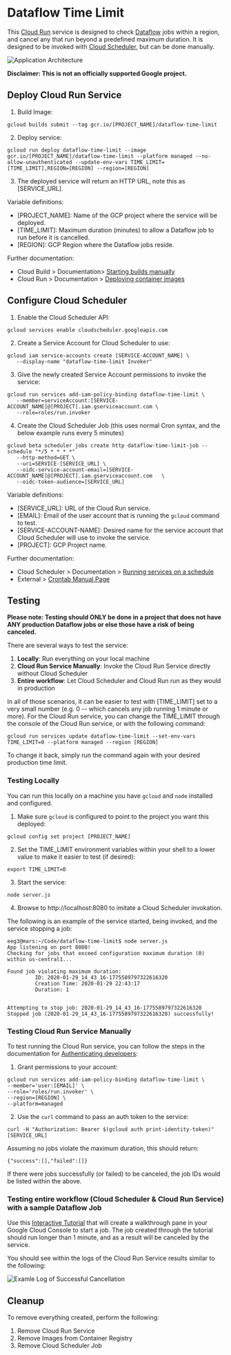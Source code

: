 # Dataflow Time Limit

This [Cloud Run](https://cloud.google.com/run/) service is designed to check [Dataflow](https://cloud.google.com/dataflow/) jobs within a region, and cancel any that run beyond a predefined maximum duration. It is designed to be invoked with [Cloud Scheduler](https://cloud.google.com/scheduler/), but can be done manually.

![Application Architecture](https://github.com/earlgay/dataflow-time-limit/raw/master/assets/architecture.PNG)

**Disclaimer: This is not an officially supported Google project.**

## Deploy Cloud Run Service

1. Build Image:

```
gcloud builds submit --tag gcr.io/[PROJECT_NAME]/dataflow-time-limit
```

2. Deploy service:

```
gcloud run deploy dataflow-time-limit --image gcr.io/[PROJECT_NAME]/dataflow-time-limit --platform managed --no-allow-unauthenticated --update-env-vars TIME_LIMIT=[TIME_LIMIT],REGION=[REGION] --region=[REGION]
```

3. The deployed service will return an HTTP URL, note this as [SERVICE_URL].

Variable definitions:

-   [PROJECT_NAME]: Name of the GCP project where the service will be deployed.
-   [TIME_LIMIT]: Maximum duration (minutes) to allow a Dataflow job to run before it is cancelled.
-   [REGION]: GCP Region where the Dataflow jobs reside.

Further documentation:

-   Cloud Build > Documentation> [Starting builds manually](https://cloud.google.com/cloud-build/docs/running-builds/start-build-manually)
-   Cloud Run > Documentation > [Deploying container images](https://cloud.google.com/run/docs/deploying)

## Configure Cloud Scheduler

1. Enable the Cloud Scheduler API:

```
gcloud services enable cloudscheduler.googleapis.com
```

2. Create a Service Account for Cloud Scheduler to use:

```
gcloud iam service-accounts create [SERVICE-ACCOUNT_NAME] \
   --display-name "dataflow-time-limit Invoker"
```

3. Give the newly created Service Account permissions to invoke the service:

```
gcloud run services add-iam-policy-binding dataflow-time-limit \
   --member=serviceAccount:[SERVICE-ACCOUNT_NAME]@[PROJECT].iam.gserviceaccount.com \
   --role=roles/run.invoker
```

4. Create the Cloud Scheduler Job (this uses normal Cron syntax, and the below example runs every 5 minutes)

```
gcloud beta scheduler jobs create http dataflow-time-limit-job --schedule "*/5 * * * *"
   --http-method=GET \
   --uri=SERVICE-[SERVICE_URL] \
   --oidc-service-account-email=[SERVICE-ACCOUNT_NAME]@[PROJECT].iam.gserviceaccount.com   \
   --oidc-token-audience=[SERVICE_URL]
```

Variable definitions:

-   [SERVICE_URL]: URL of the Cloud Run service.
-   [EMAIL]: Email of the user account that is running the `gcloud` command to test.
-   [SERVICE-ACCOUNT-NAME]: Desired name for the service account that Cloud Scheduler will use to invoke the service.
-   [PROJECT]: GCP Project name.

Further documentation:

-   Cloud Scheduler > Documentation > [Running services on a schedule](https://cloud.google.com/run/docs/triggering/using-scheduler)
-   External > [Crontab Manual Page](http://crontab.org/)

## Testing

**Please note: Testing should ONLY be done in a project that does not have ANY production Dataflow jobs or else those have a risk of being canceled.**

There are several ways to test the service:

1. **Locally**: Run everything on your local machine
2. **Cloud Run Service Manually**: Invoke the Cloud Run Service directly without Cloud Scheduler
3. **Entire workflow**: Let Cloud Scheduler and Cloud Run run as they would in production

In all of those scenarios, it can be easier to test with [TIME_LIMIT] set to a very small number (e.g. 0 -- which cancels any job running 1 minute or more). For the Cloud Run service, you can change the TIME_LIMIT through the console of the Cloud Run service, or with the following command:

```
gcloud run services update dataflow-time-limit --set-env-vars TIME_LIMIT=0 --platform managed --region [REGION]
```

To change it back, simply run the command again with your desired production time limit.

### Testing Locally

You can run this locally on a machine you have `gcloud` and `node` installed and configured.

1. Make sure `gcloud` is configured to point to the project you want this deployed:

```
gcloud config set project [PROJECT_NAME]
```

2. Set the TIME_LIMIT environment variables within your shell to a lower value to make it easier to test (if desired):

```
export TIME_LIMIT=0
```

3. Start the service:

```
node server.js
```

4. Browse to http://localhost:8080 to imitate a Cloud Scheduler invokation.

The following is an example of the service started, being invoked, and the service stopping a job:

```
eeg3@mars:~/Code/dataflow-time-limit$ node server.js
App listening on port 8080!
Checking for jobs that exceed configuration maximum duration (0) within us-central1...

Found job violating maximum duration:
         ID: 2020-01-29_14_43_16-1775589797322616320
         Creation Time: 2020-01-29 22:43:17
         Duration: 1


Attempting to stop job: 2020-01-29_14_43_16-1775589797322616320
Stopped job (2020-01-29_14_43_16-1775589797322616320) successfully!
```

### Testing Cloud Run Service Manually

To test running the Cloud Run service, you can follow the steps in the documentation for [Authenticating developers](https://cloud.google.com/run/docs/authenticating/developers):

1. Grant permissions to your account:

```
gcloud run services add-iam-policy-binding dataflow-time-limit \
--member='user:[EMAIL]' \
--role='roles/run.invoker' \
--region=[REGION] \
--platform=managed
```

2. Use the `curl` command to pass an auth token to the service:

```
curl -H "Authorization: Bearer $(gcloud auth print-identity-token)" [SERVICE_URL]
```

Assuming no jobs violate the maximum duration, this should return:

```
{"success":[],"failed":[]}
```

If there were jobs successfully (or failed) to be canceled, the job IDs would be listed within the above.

### Testing entire workflow (Cloud Scheduler & Cloud Run Service) with a sample Dataflow Job

Use this [Interactive Tutorial](https://console.cloud.google.com/dataflow?walkthrough_tutorial_id=dataflow_index) that will create a walkthrough pane in your Google Cloud Console to start a job. The job created through the tutorial should run longer than 1 minute, and as a result will be canceled by the service.

You should see within the logs of the Cloud Run Service results similar to the following:

![Examle Log of Successful Cancellation](https://github.com/earlgay/dataflow-time-limit/raw/master/assets/log_success.PNG)

## Cleanup

To remove everything created, perform the following:

1. Remove Cloud Run Service
2. Remove Images from Container Registry
3. Remove Cloud Scheduler Job
